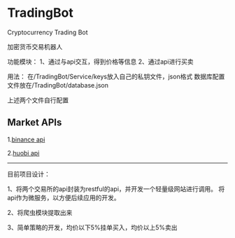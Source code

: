 # TradingBot
Cryptocurrency Trading Bot

加密货币交易机器人

功能模块：
1、通过与api交互，得到价格等信息
2、通过api进行买卖

用法：
在/TradingBot/Service/keys放入自己的私钥文件，json格式
数据库配置文件放在/TradingBot/database.json

上述两个文件自行配置
## Market APIs

1.[binance api](https://github.com/binance-exchange/binance-official-api-docs)

2.[huobi api](https://github.com/huobiapi/REST-API-demos)

---

目前项目设计：

1、将两个交易所的api封装为restful的api，并开发一个轻量级网站进行调用。
将api作为微服务，以方便后续应用的开发。

2、将爬虫模块提取出来

3、简单策略的开发，均价以下5%挂单买入，均价以上5%卖出